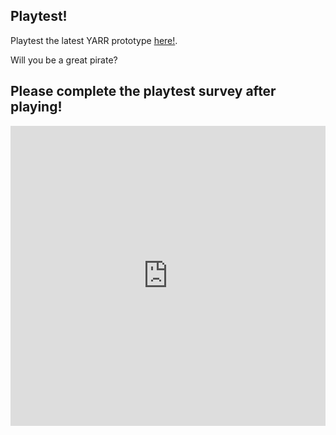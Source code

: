 
  
  ## Playtest!

 Playtest the latest YARR prototype [here!](../prototype/Yarr!_CU-2_Prototype.html).
 
 Will you be a great pirate?
  
 Please complete the playtest survey after playing!
---
<iframe width="640px" height= "480px" src= "https://forms.office.com/Pages/ResponsePage.aspx?id=FRGudvwe8kqlNuKyRDrxoFQKvzi7m75Hh4fB5KUQLBhUMU1XODgwQ0dQVUFWUThIWk5DWldQRVVDSi4u&embed=true" frameborder= "0" marginwidth= "0" marginheight= "0" style= "border: none; max-width:100%; max-height:100vh" allowfullscreen webkitallowfullscreen mozallowfullscreen msallowfullscreen> </iframe>
